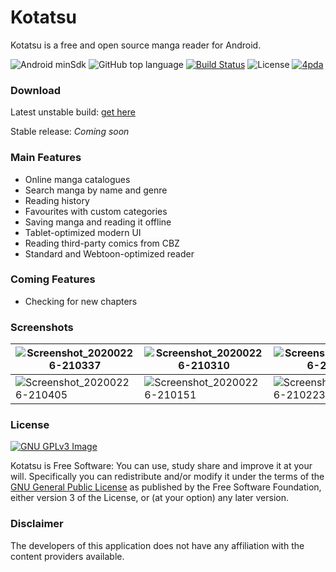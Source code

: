 # Kotatsu 

Kotatsu is a free and open source manga reader for Android.

![Android minSdk](https://img.shields.io/badge/android-5.0+-brightgreen) ![GitHub top language](https://img.shields.io/github/languages/top/nv95/Kotatsu) [![Build Status](https://travis-ci.org/nv95/Kotatsu.svg?branch=master)](https://travis-ci.org/nv95/Kotatsu) ![License](https://img.shields.io/github/license/nv95/Kotatsu) [![4pda](https://img.shields.io/badge/discuss-4pda-2982CC)](http://4pda.ru/forum/index.php?showtopic=697669)

### Download

Latest unstable build: [get here](https://github.com/nv95/Kotatsu/releases/latest)

Stable release: _Coming soon_

### Main Features

* Online manga catalogues
* Search manga by name and genre
* Reading history
* Favourites with custom categories
* Saving manga and reading it offline
* Tablet-optimized modern UI
* Reading third-party comics from CBZ
* Standard and Webtoon-optimized reader

### Coming Features

* Checking for new chapters

### Screenshots

| ![Screenshot_20200226-210337](https://user-images.githubusercontent.com/8948226/75573590-d467f180-5a65-11ea-8338-a34af4679ed6.png) | ![Screenshot_20200226-210310](https://user-images.githubusercontent.com/8948226/75573612-dcc02c80-5a65-11ea-9afb-293dadfb3cfd.png) | ![Screenshot_20200226-210232](https://user-images.githubusercontent.com/8948226/75573621-e0ec4a00-5a65-11ea-92b9-72ab90281a2b.png) |
|---|---|---|
| ![Screenshot_20200226-210405](https://user-images.githubusercontent.com/8948226/75573629-e34ea400-5a65-11ea-86a1-4496032ac0f0.png)  | ![Screenshot_20200226-210151](https://user-images.githubusercontent.com/8948226/75573632-e5186780-5a65-11ea-81b0-7c296157709c.png) | ![Screenshot_20200226-210223](https://user-images.githubusercontent.com/8948226/75573639-e6e22b00-5a65-11ea-84a6-6257f532fd2c.png) |

### License
[![GNU GPLv3 Image](https://www.gnu.org/graphics/gplv3-127x51.png)](http://www.gnu.org/licenses/gpl-3.0.en.html)  

Kotatsu is Free Software: You can use, study share and improve it at your
will. Specifically you can redistribute and/or modify it under the terms of the
[GNU General Public License](https://www.gnu.org/licenses/gpl.html) as
published by the Free Software Foundation, either version 3 of the License, or
(at your option) any later version.  

### Disclaimer

The developers of this application does not have any affiliation with the content providers available.